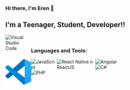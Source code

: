 ### Hi there, I'm Eren  👋


## I'm a Teenager, Student, Developer!!


<img title="Visual Studio Code" align="left" alt="Visual Studio Code" width="80px" src="https://media.discordapp.net/attachments/750283896800673832/1026653696316166245/Screenshot_1.png?width=627&height=474" />



<br />

### Languages and Tools:

<img title="Visual Studio Code" align="left" alt="Visual Studio Code" width="80px" src="https://raw.githubusercontent.com/github/explore/80688e429a7d4ef2fca1e82350fe8e3517d3494d/topics/visual-studio-code/visual-studio-code.png" />

<img title="JavaScript" align="left" alt="JavaScript" width="80px" src="https://upload.wikimedia.org/wikipedia/commons/thumb/9/99/Unofficial_JavaScript_logo_2.svg/2048px-Unofficial_JavaScript_logo_2.svg.png" />

<img title="React Native" align="left" alt="React Native n ReactJS" width="120px" src="https://maziar.io/blog/wp-content/uploads/react-native.png" />

<img title="Angular" align="left" alt="Angular" width="90px" src="https://upload.wikimedia.org/wikipedia/commons/thumb/c/cf/Angular_full_color_logo.svg/800px-Angular_full_color_logo.svg.png" />

<img title="C#" align="left" alt="C#" width="150px" src="https://www.avenga.com/wp-content/uploads/2020/11/C-Sharp.png" />

<img title="PHP" align="left" alt="PHP" width="150px" src="https://upload.wikimedia.org/wikipedia/commons/2/27/PHP-logo.svg" />







